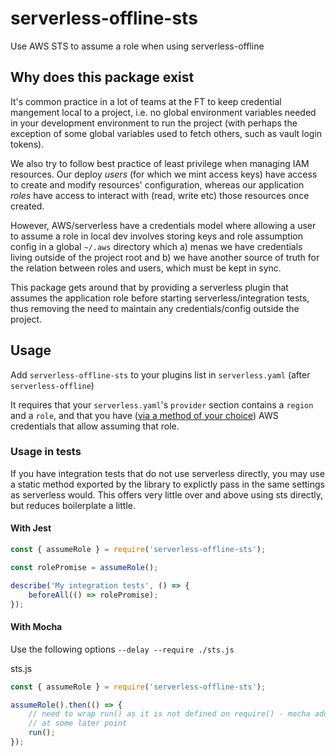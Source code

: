 # serverless-offline-sts

Use AWS STS to assume a role when using serverless-offline

## Why does this package exist
It's common practice in a lot of teams at the FT to keep credential mangement local to a project, i.e. no global environment variables needed in your development environment to run the project (with perhaps the exception of some global variables used to fetch others, such as vault login tokens).

We also try to follow best practice of least privilege when managing IAM resources. Our deploy _users_ (for which we mint access keys) have access to create and modify resources' configuration, whereas our application _roles_ have access to interact with (read, write etc) those resources once created.

However, AWS/serverless have a credentials model where allowing a user to assume a role in local dev involves storing keys and role assumption config in a global `~/.aws` directory which a) menas we have credentials living outside of the project root and b) we have another source of truth for the relation between roles and users, which must be kept in sync.

This package gets around that by providing a serverless plugin that assumes the application role before starting serverless/integration tests, thus removing the need to maintain any credentials/config outside the project.

## Usage

Add `serverless-offline-sts` to your plugins list in `serverless.yaml` (after `serverless-offline`)

It requires that your `serverless.yaml`'s `provider` section contains a `region` and a `role`, and that you have ([via a method of your choice](https://docs.aws.amazon.com/sdk-for-javascript/v2/developer-guide/configuring-the-jssdk.html)) AWS credentials that allow assuming that role.

### Usage in tests

If you have integration tests that do not use serverless directly, you may use a static method exported by the library to explictly pass in the same settings as serverless would. This offers very little over and above using sts directly, but reduces boilerplate a little.

#### With Jest

```js
const { assumeRole } = require('serverless-offline-sts');

const rolePromise = assumeRole();

describe('My integration tests', () => {
	beforeAll(() => rolePromise);
});
```

#### With Mocha

Use the following options `--delay --require ./sts.js`

sts.js

```js
const { assumeRole } = require('serverless-offline-sts');

assumeRole().then(() => {
	// need to wrap run() as it is not defined on require() - mocha adds it globally
	// at some later point
	run();
});
```
